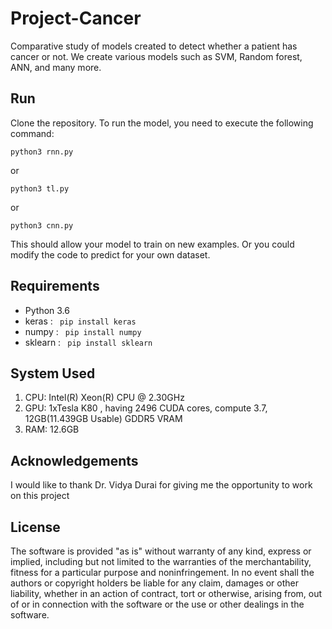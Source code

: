 # Project-Cancer

Comparative study of models created to detect whether a patient has cancer or not. We create various models such as SVM, Random forest, ANN, and many more.

## Run

Clone the repository.
To run the model, you need to execute the following command:
```
python3 rnn.py
```
or
```
python3 tl.py
```
or
```
python3 cnn.py
```
This should allow your model to train on new examples. Or you could modify the code to predict for your own dataset.

## Requirements
- Python 3.6
- keras : <code> pip install keras </code>
- numpy : <code> pip install numpy </code>
- sklearn : <code> pip install sklearn </code>

## System Used
1. CPU: Intel(R) Xeon(R) CPU @ 2.30GHz
2. GPU: 1xTesla K80 , having 2496 CUDA cores, compute 3.7,  12GB(11.439GB Usable) GDDR5  VRAM
3. RAM: 12.6GB

## Acknowledgements
I would like to thank Dr. Vidya Durai for giving me the opportunity to work on this project

## License
The software is provided "as is" without warranty of any kind, express or implied, including but not limited to the warranties of the merchantability, fitness for a particular purpose and noninfringement. In no event shall the authors or copyright holders be liable for any claim, damages or other liability, whether in an action of contract, tort or otherwise, arising from, out of or in connection with the software or the use or other dealings in the software.
